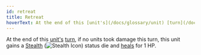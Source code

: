 ```yaml
---
id: retreat
title: Retreat
hoverText: At the end of this [unit's](/docs/glossary/unit) [turn](/docs/glossary/turn), if no units took damage this turn, this unit gains a [Stealth](/docs/battles/status-effects/stealth) status die and [heals](/docs/glossary/healing) for 1 HP.
---
```


At the end of this [unit's](/docs/glossary/unit) [turn](/docs/glossary/turn), if no units took damage this turn, this unit gains a [Stealth](/docs/battles/status-effects/stealth) (<img src="/icons/stealth.svg" alt="Stealth Icon" class="icon-svg" />) status die and [heals](/docs/glossary/healing) for 1 HP.
